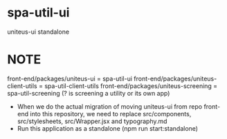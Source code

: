 # spa-util-ui
uniteus-ui standalone

# NOTE

front-end/packages/uniteus-ui = spa-util-ui
front-end/packages/uniteus-client-utils = spa-util-client-utils
front-end/packages/uniteus-screening = spa-util-screening (? is screening a utility or its own app)

- When we do the actual migration of moving uniteus-ui from repo front-end into this repository, we need to replace src/components, src/stylesheets, src/Wrapper.jsx and typography.md
- Run this application as a standalone (npm run start:standalone)
